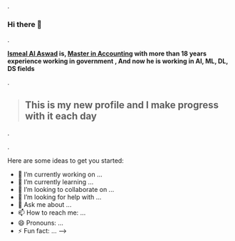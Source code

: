 .


### Hi there 👋


.


**[Ismeal Al Aswad]() is, [Master in Accounting](https://github..md) with more than 18 years experience working in government  , And now he is working in AI, ML, DL, DS fields**


.


> ## This is my new profile and I make progress with it each day 
. 



.

Here are some ideas to get you started:

- 🔭 I’m currently working on ...
- 🌱 I’m currently learning ...
- 👯 I’m looking to collaborate on ...
- 🤔 I’m looking for help with ...
- 💬 Ask me about ...
- 📫 How to reach me: ...
- 😄 Pronouns: ...
- ⚡ Fun fact: ...
-->
